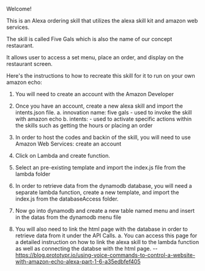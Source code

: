 Welcome!

This is an Alexa ordering skill that utilizes the alexa skill kit and amazon web services.

The skill is called Five Gals which is also the name of our concept restaurant.

It allows user to access a set menu, place an order, and display on the restaurant screen.

Here's the instructions to how to recreate this skill for it to run on your own amazon echo:
1. You will need to create an account with the Amazon Developer
2. Once you have an account, create a new alexa skill and import the intents.json file.
    a. innovation name: five gals - used to invoke the skill with amazon echo
    b. intents: - used to activate specific actions within the skills such as getting the hours or placing an order
3. In order to host the codes and backin of the skill, you will need to use Amazon Web Services: create an account
4. Click on Lambda and create function.
5. Select an pre-existing template and import the index.js file from the lambda folder
6. In order to retrieve data from the dynamodb database, you will need a separate lambda function, create a new template, and import the index.js from the databaseAccess folder.
7. Now go into dynamodb and create a new table named menu and insert in the datas from the dynamodb menu file

8. You will also need to link the html page with the database in order to retrieve data from it under the API Calls.
  a. You can access this page for a detailed instruction on how to link the alexa skill to the lambda function as well as connecting the        databse with the html page. -- https://blog.prototypr.io/using-voice-commands-to-control-a-website-with-amazon-echo-alexa-part-1-6-a35edbfef405
  

